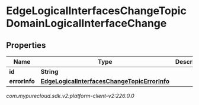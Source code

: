 # EdgeLogicalInterfacesChangeTopicDomainLogicalInterfaceChange


## Properties

| Name | Type | Description | Notes |
| ------------ | ------------- | ------------- | ------------- |
| **id** | **String** |  |  [optional] |
| **errorInfo** | [**EdgeLogicalInterfacesChangeTopicErrorInfo**](EdgeLogicalInterfacesChangeTopicErrorInfo) |  |  [optional] |




_com.mypurecloud.sdk.v2:platform-client-v2:226.0.0_
